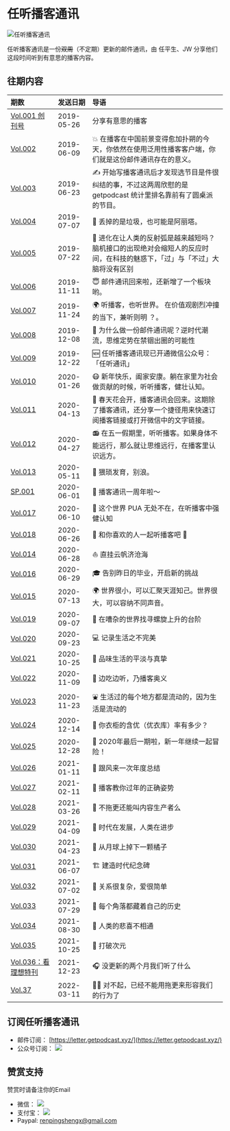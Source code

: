 # 任听播客通讯
![任听播客通讯](https://i.loli.net/2019/05/26/5cea3ae146d2d43108.png)

任听播客通讯是一份<s>双周</s>（不定期）更新的邮件通讯，由 任平生、JW 分享他们这段时间听到有意思的播客内容。


## 往期内容

| 期数            | 发送日期      | 导语             |
| :------------- | :--------- | :---------------- |
| [Vol.001 创刊号](./letters/001.md) | 2019-05-26 | 分享有意思的播客 |
| [Vol.002](./letters/002.md) | 2019-06-09 | 💥 在播客在中国前景变得愈加扑朔的今天，你依然在使用泛用性播客客户端，你们就是这份邮件通讯存在的意义。 |
| [Vol.003](./letters/003.md) | 2019-06-23 | ✍️ 开始写播客通讯后才发现选节目是件很纠结的事，不过这两周欣慰的是 getpodcast 统计里排名靠前有了圆桌派的节目。 |
| [Vol.004](./letters/004.md) | 2019-07-07 | 🚮 丢掉的是垃圾，也可能是阿丽塔。 |
| [Vol.005](./letters/005.md) | 2019-07-22 | 🧠 进化在让人类的反射弧是越来越短吗？ 脑机接口的出现绝对会缩短人的反应时间，在科技的魅惑下，「过」与「不过」大脑将没有区别 |
| [Vol.006](./letters/006.md) | 2019-11-11 | 😇 邮件通讯回来啦，还新增了一个板块哟。 |
| [Vol.007](./letters/007.md) | 2019-11-24 | 🌍 听播客，也听世界。 在价值观剧烈冲撞的当下，兼听则明 ？。 |
| [Vol.008](./letters/008.md) | 2019-12-08 | 🤔 为什么做一份邮件通讯呢？逆时代潮流，思维定势在禁锢出圈的可能性 |
| [Vol.009](./letters/009.md) | 2019-12-22 | 🆕 任听播客通讯现已开通微信公众号：「任听通讯」 |
| [Vol.010](./letters/010.md) | 2020-01-26 | 😷 新年快乐，阖家安康。躺在家里为社会做贡献的时候，听听播客，健壮认知。 |
| [Vol.011](./letters/011.md) | 2020-04-13 | 🌻 春天花会开，播客通讯会回来。这期除了播客通讯，还分享一个捷径用来快速订阅播客链接或打开微信中的文字链接。 |
| [Vol.012](./letters/012.md) | 2020-04-27 | 📻 在五一假期里，听听播客。如果身体不能远行，那么就让思维远行，在播客里认识远方。 |
| [Vol.013](./letters/013.md) | 2020-05-11 | 🌊 猥琐发育，别浪。 |
| [SP.001](./letters/SP.001.md) | 2020-06-01 | 🎂 播客通讯一周年啦～ |
| [Vol.017](./letters/017.md) | 2020-06-10 | 🦊 这个世界 PUA 无处不在，在听播客中强健认知 |
| [Vol.018](./letters/018.md) | 2020-06-26 | 💓 和你喜欢的人一起听播客吧 💓 |
| [Vol.014](./letters/014.md) | 2020-06-28 | ⛵️ 直挂云帆济沧海 |
| [Vol.016](./letters/016.md) | 2020-06-29 | 🎓 告别昨日的毕业，开启新的挑战 |
| [Vol.015](./letters/015.md) | 2020-07-13 | 🌍 世界很小，可以汇聚天涯知己。世界很大，可以容纳不同声音。 |
| [Vol.019](./letters/019.md) | 2020-09-07 | 🐚 在嘈杂的世界找寻螺旋上升的台阶 |
| [Vol.020](./letters/020.md) | 2020-09-23 | 💻 记录生活之不完美 |
| [Vol.021](./letters/021.md) | 2020-10-25 | 🧶 品味生活的平淡与真挚 |
| [Vol.022](./letters/022.md) | 2020-11-09 | 🍜 边吃边听，乃播客奥义 |
| [Vol.023](./letters/023.md) | 2020-11-23 | ⛲️ 生活过的每个地方都是流动的，因为生活是流动的 |
| [Vol.024](./letters/024.md) | 2020-12-14 | 👕 你衣柜的含优（优衣库）率有多少？ |
| [Vol.025](./letters/025.md) | 2020-12-28 | 🎉 2020年最后一期啦，新一年继续一起冒险！ |
| [Vol.026](./letters/026.md) | 2021-01-11 | 🎇 跟风来一次年度总结 |
| [Vol.027](./letters/027.md) | 2021-02-11 | 🧨 播客教你过年的正确姿势 |
| [Vol.028](./letters/028.md) | 2021-03-26 | 🚃 不拖更还能叫内容生产者么 |
| [Vol.029](./letters/029.md) | 2021-04-09 | 💾 时代在发展，人类在进步 |
| [Vol.030](./letters/030.md) | 2021-04-23 | 🍊 从月球上掉下一颗橘子 |
| [Vol.031](./letters/031.md) | 2021-06-07 | 🏗 建造时代纪念碑 |
| [Vol.032](./letters/032.md) | 2021-07-02 | 🤘 关系很复杂，爱很简单 |
| [Vol.033](./letters/033.md) | 2021-07-29 | 📖 每个角落都藏着自己的历史 |
| [Vol.034](./letters/034.md) | 2021-08-30 | 🤡 人类的悲喜不相通 |
| [Vol.035](./letters/035.md) | 2021-10-25 | 🤖 打破次元 |
| [Vol.036：看理想特刊](./letters/036.md) | 2021-12-23 | 🎧 没更新的两个月我们听了什么 |
| [Vol.37](./letters/037.md) | 2022-03-11 | 🧎‍♂️ 对不起，已经不能用拖更来形容我们的行为了 |


## 订阅任听播客通讯

- 邮件订阅： [https://letter.getpodcast.xyz/](https://letter.getpodcast.xyz/)
- 公众号订阅：
  ![](https://i.loli.net/2019/12/13/4SU2y7NWEgv5lwJ.jpg)


## 赞赏支持
赞赏时请备注你的Email

- 微信：
  ![](https://getpodcast.xyz/src/img/wx-zs.png)
- 支付宝：
  ![](https://getpodcast.xyz/src/img/zfb-zs.png)
- Paypal: renpingshengx@gmail.com

